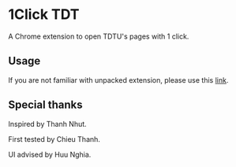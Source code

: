 # 1Click TDT
A Chrome extension to open TDTU's pages with 1 click.

## Usage
If you are not familiar with unpacked extension, please use this [link](https://drive.google.com/drive/folders/1F2OPhaXAInqC9UNnAzjqWTRi3isllW1p?usp=sharing).

## Special thanks
Inspired by Thanh Nhut.

First tested by Chieu Thanh.

UI advised by Huu Nghia.
